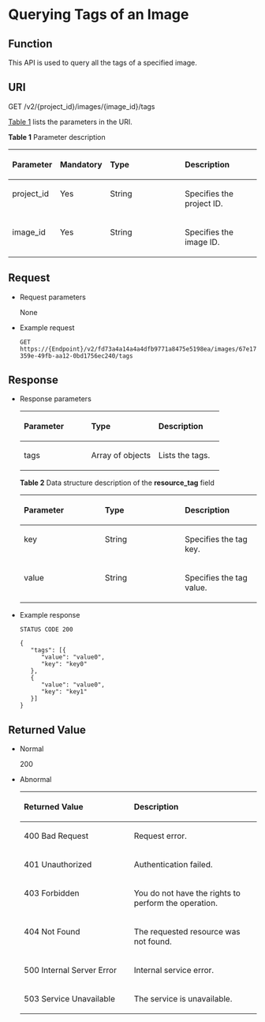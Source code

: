 # Querying Tags of an Image<a name="EN-US_TOPIC_0102682865"></a>

## Function<a name="section9600505183747"></a>

This API is used to query all the tags of a specified image.

## URI<a name="section26015555183747"></a>

GET /v2/\{project\_id\}/images/\{image\_id\}/tags

[Table 1](#table16231211183747)  lists the parameters in the URI.

**Table  1**  Parameter description

<a name="table16231211183747"></a>
<table><thead align="left"><tr id="row34211813183747"><th class="cellrowborder" valign="top" width="18.55814418558144%" id="mcps1.2.5.1.1"><p id="p19693454183747"><a name="p19693454183747"></a><a name="p19693454183747"></a>Parameter</p>
</th>
<th class="cellrowborder" valign="top" width="19.58804119588041%" id="mcps1.2.5.1.2"><p id="p51665940183747"><a name="p51665940183747"></a><a name="p51665940183747"></a>Mandatory</p>
</th>
<th class="cellrowborder" valign="top" width="30.926907309269076%" id="mcps1.2.5.1.3"><p id="p24191582183747"><a name="p24191582183747"></a><a name="p24191582183747"></a>Type</p>
</th>
<th class="cellrowborder" valign="top" width="30.926907309269076%" id="mcps1.2.5.1.4"><p id="p13361108183747"><a name="p13361108183747"></a><a name="p13361108183747"></a>Description</p>
</th>
</tr>
</thead>
<tbody><tr id="row8508000183747"><td class="cellrowborder" valign="top" width="18.55814418558144%" headers="mcps1.2.5.1.1 "><p id="p18059367183747"><a name="p18059367183747"></a><a name="p18059367183747"></a>project_id</p>
</td>
<td class="cellrowborder" valign="top" width="19.58804119588041%" headers="mcps1.2.5.1.2 "><p id="p53522643183747"><a name="p53522643183747"></a><a name="p53522643183747"></a>Yes</p>
</td>
<td class="cellrowborder" valign="top" width="30.926907309269076%" headers="mcps1.2.5.1.3 "><p id="p40366860183747"><a name="p40366860183747"></a><a name="p40366860183747"></a>String</p>
</td>
<td class="cellrowborder" valign="top" width="30.926907309269076%" headers="mcps1.2.5.1.4 "><p id="p48490233183747"><a name="p48490233183747"></a><a name="p48490233183747"></a>Specifies the project ID.</p>
</td>
</tr>
<tr id="row33758919183747"><td class="cellrowborder" valign="top" width="18.55814418558144%" headers="mcps1.2.5.1.1 "><p id="p50117918183747"><a name="p50117918183747"></a><a name="p50117918183747"></a>image_id</p>
</td>
<td class="cellrowborder" valign="top" width="19.58804119588041%" headers="mcps1.2.5.1.2 "><p id="p33019549183747"><a name="p33019549183747"></a><a name="p33019549183747"></a>Yes</p>
</td>
<td class="cellrowborder" valign="top" width="30.926907309269076%" headers="mcps1.2.5.1.3 "><p id="p57337837183747"><a name="p57337837183747"></a><a name="p57337837183747"></a>String</p>
</td>
<td class="cellrowborder" valign="top" width="30.926907309269076%" headers="mcps1.2.5.1.4 "><p id="p13853238183747"><a name="p13853238183747"></a><a name="p13853238183747"></a>Specifies the image ID.</p>
</td>
</tr>
</tbody>
</table>

## Request<a name="section57570279183747"></a>

-   Request parameters

    None

-   Example request

    ```
    GET https://{Endpoint}/v2/fd73a4a14a4a4dfb9771a8475e5198ea/images/67e17426-359e-49fb-aa12-0bd1756ec240/tags
    ```


## Response<a name="section29913939183747"></a>

-   Response parameters

    <a name="table39040786183747"></a>
    <table><thead align="left"><tr id="row55439147183747"><th class="cellrowborder" valign="top" width="33.78337833783378%" id="mcps1.1.4.1.1"><p id="p61385912183747"><a name="p61385912183747"></a><a name="p61385912183747"></a>Parameter</p>
    </th>
    <th class="cellrowborder" valign="top" width="33.78337833783378%" id="mcps1.1.4.1.2"><p id="p32677523183747"><a name="p32677523183747"></a><a name="p32677523183747"></a>Type</p>
    </th>
    <th class="cellrowborder" valign="top" width="32.43324332433243%" id="mcps1.1.4.1.3"><p id="p29633713183747"><a name="p29633713183747"></a><a name="p29633713183747"></a>Description</p>
    </th>
    </tr>
    </thead>
    <tbody><tr id="row51520592183747"><td class="cellrowborder" valign="top" width="33.78337833783378%" headers="mcps1.1.4.1.1 "><p id="p12418456183747"><a name="p12418456183747"></a><a name="p12418456183747"></a>tags</p>
    </td>
    <td class="cellrowborder" valign="top" width="33.78337833783378%" headers="mcps1.1.4.1.2 "><p id="p7330880183747"><a name="p7330880183747"></a><a name="p7330880183747"></a>Array of objects</p>
    </td>
    <td class="cellrowborder" valign="top" width="32.43324332433243%" headers="mcps1.1.4.1.3 "><p id="p56930417183747"><a name="p56930417183747"></a><a name="p56930417183747"></a>Lists the tags.</p>
    </td>
    </tr>
    </tbody>
    </table>

    **Table  2**  Data structure description of the  **resource\_tag**  field

    <a name="table47961066183747"></a>
    <table><thead align="left"><tr id="row12649451183747"><th class="cellrowborder" valign="top" width="34.22%" id="mcps1.2.4.1.1"><p id="p17972593183747"><a name="p17972593183747"></a><a name="p17972593183747"></a>Parameter</p>
    </th>
    <th class="cellrowborder" valign="top" width="33.77%" id="mcps1.2.4.1.2"><p id="p7914788183747"><a name="p7914788183747"></a><a name="p7914788183747"></a>Type</p>
    </th>
    <th class="cellrowborder" valign="top" width="32.01%" id="mcps1.2.4.1.3"><p id="p37118112183747"><a name="p37118112183747"></a><a name="p37118112183747"></a>Description</p>
    </th>
    </tr>
    </thead>
    <tbody><tr id="row53777129183747"><td class="cellrowborder" valign="top" width="34.22%" headers="mcps1.2.4.1.1 "><p id="p60980198183747"><a name="p60980198183747"></a><a name="p60980198183747"></a>key</p>
    </td>
    <td class="cellrowborder" valign="top" width="33.77%" headers="mcps1.2.4.1.2 "><p id="p55145502183747"><a name="p55145502183747"></a><a name="p55145502183747"></a>String</p>
    </td>
    <td class="cellrowborder" valign="top" width="32.01%" headers="mcps1.2.4.1.3 "><p id="p37600681183747"><a name="p37600681183747"></a><a name="p37600681183747"></a>Specifies the tag key.</p>
    </td>
    </tr>
    <tr id="row2861810183747"><td class="cellrowborder" valign="top" width="34.22%" headers="mcps1.2.4.1.1 "><p id="p30480075183747"><a name="p30480075183747"></a><a name="p30480075183747"></a>value</p>
    </td>
    <td class="cellrowborder" valign="top" width="33.77%" headers="mcps1.2.4.1.2 "><p id="p62466949183747"><a name="p62466949183747"></a><a name="p62466949183747"></a>String</p>
    </td>
    <td class="cellrowborder" valign="top" width="32.01%" headers="mcps1.2.4.1.3 "><p id="p26658103183747"><a name="p26658103183747"></a><a name="p26658103183747"></a>Specifies the tag value.</p>
    </td>
    </tr>
    </tbody>
    </table>


-   Example response

    ```
    STATUS CODE 200
    ```

    ```
    {
       "tags": [{
          "value": "value0",
          "key": "key0"
       },
       {
          "value": "value0",
          "key": "key1"
       }]
    }
    ```


## Returned Value<a name="section39295631183747"></a>

-   Normal

    200

-   Abnormal

    <a name="table37923619183747"></a>
    <table><thead align="left"><tr id="row63239554183747"><th class="cellrowborder" valign="top" width="46.46%" id="mcps1.1.3.1.1"><p id="p22130264183747"><a name="p22130264183747"></a><a name="p22130264183747"></a>Returned Value</p>
    </th>
    <th class="cellrowborder" valign="top" width="53.54%" id="mcps1.1.3.1.2"><p id="p47720966183747"><a name="p47720966183747"></a><a name="p47720966183747"></a>Description</p>
    </th>
    </tr>
    </thead>
    <tbody><tr id="row40193077183747"><td class="cellrowborder" valign="top" width="46.46%" headers="mcps1.1.3.1.1 "><p id="p34413837183747"><a name="p34413837183747"></a><a name="p34413837183747"></a>400 Bad Request</p>
    </td>
    <td class="cellrowborder" valign="top" width="53.54%" headers="mcps1.1.3.1.2 "><p id="p36057397183747"><a name="p36057397183747"></a><a name="p36057397183747"></a>Request error.</p>
    </td>
    </tr>
    <tr id="row56081118183747"><td class="cellrowborder" valign="top" width="46.46%" headers="mcps1.1.3.1.1 "><p id="p46276738183747"><a name="p46276738183747"></a><a name="p46276738183747"></a>401 Unauthorized</p>
    </td>
    <td class="cellrowborder" valign="top" width="53.54%" headers="mcps1.1.3.1.2 "><p id="p57428298183747"><a name="p57428298183747"></a><a name="p57428298183747"></a>Authentication failed.</p>
    </td>
    </tr>
    <tr id="row47092639183747"><td class="cellrowborder" valign="top" width="46.46%" headers="mcps1.1.3.1.1 "><p id="p56407449183747"><a name="p56407449183747"></a><a name="p56407449183747"></a>403 Forbidden</p>
    </td>
    <td class="cellrowborder" valign="top" width="53.54%" headers="mcps1.1.3.1.2 "><p id="p5600684183747"><a name="p5600684183747"></a><a name="p5600684183747"></a>You do not have the rights to perform the operation.</p>
    </td>
    </tr>
    <tr id="row50406158183747"><td class="cellrowborder" valign="top" width="46.46%" headers="mcps1.1.3.1.1 "><p id="p56366968183747"><a name="p56366968183747"></a><a name="p56366968183747"></a>404 Not Found</p>
    </td>
    <td class="cellrowborder" valign="top" width="53.54%" headers="mcps1.1.3.1.2 "><p id="p2321678183747"><a name="p2321678183747"></a><a name="p2321678183747"></a>The requested resource was not found.</p>
    </td>
    </tr>
    <tr id="row20895110183747"><td class="cellrowborder" valign="top" width="46.46%" headers="mcps1.1.3.1.1 "><p id="p14782346183747"><a name="p14782346183747"></a><a name="p14782346183747"></a>500 Internal Server Error</p>
    </td>
    <td class="cellrowborder" valign="top" width="53.54%" headers="mcps1.1.3.1.2 "><p id="p56519407183747"><a name="p56519407183747"></a><a name="p56519407183747"></a>Internal service error.</p>
    </td>
    </tr>
    <tr id="row38912621183747"><td class="cellrowborder" valign="top" width="46.46%" headers="mcps1.1.3.1.1 "><p id="p64914630183747"><a name="p64914630183747"></a><a name="p64914630183747"></a>503 Service Unavailable</p>
    </td>
    <td class="cellrowborder" valign="top" width="53.54%" headers="mcps1.1.3.1.2 "><p id="p23593683183747"><a name="p23593683183747"></a><a name="p23593683183747"></a>The service is unavailable.</p>
    </td>
    </tr>
    </tbody>
    </table>


